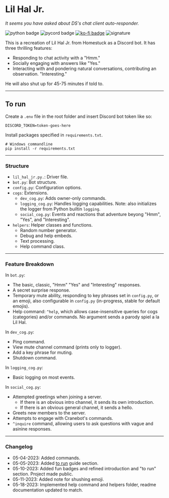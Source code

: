 # Lil Hal Jr.

*It seems you have asked about DS's chat client auto-responder.*

![python badge](https://img.shields.io/badge/python-3.11-fed142?logo=python&style=for-the-badge&labelColor=3776AB&logoColor=fff)
![pycord badge](https://img.shields.io/badge/pycord-2.4.1-d6d6d6?logo=discord&style=for-the-badge&labelColor=6c76e6&logoColor=d6d6d6)
[![ko-fi badge](https://img.shields.io/badge/support%20hal-FF5E5B?style=for-the-badge&logo=ko-fi&logoColor=fff)](https://ko-fi.com/wormboy3)
![signature](https://img.shields.io/badge/crane%20did%20this-926cd4?style=for-the-badge)


This is a recreation of Lil Hal Jr. from Homestuck as a Discord bot. It has three thrilling features:
- Responding to chat activity with a "Hmm."
- Socially engaging with answers like "Yes."
- Interacting with and pondering natural conversations, contributing an observation. "Interesting."

He will also shut up for 45-75 minutes if told to.


---
## To run

Create a `.env` file in the root folder and insert Discord bot token like so:

```
DISCORD_TOKEN=token-goes-here
```

Install packages specified in `requirements.txt`.

```commandline
# Windows commandline
pip install -r requirements.txt
```


---
### Structure

- `lil_hal_jr.py.`: Driver file.
- `bot.py`: Bot structure.
- `config.py`: Configuration options.
- `cogs`: Extensions.
  - `dev_cog.py`: Adds owner-only commands.
  - `logging_cog.py`: Handles logging capabilities. Note: also initializes the logger from Python builtin `logging`.
  - `social_cog.py`: Events and reactions that adventure beyong "Hmm", "Yes", and "Interesting".
- `helpers`: Helper classes and functions.
  - Random number generator.
  - Debug and help embeds.
  - Text processing.
  - Help command class.


---
### Feature Breakdown

In `bot.py`:
- The basic, classic, "Hmm" "Yes" and "Interesting" responses.
- A secret surprise response.
- Temporary mute ability, responding to key phrases set in `config.py`, or an emoji, also configurable in `config.py` (in-progress, stable for default emojis).
- Help command: `^help`, which allows case-insensitive queries for cogs (categories) and/or commands. No argument sends a parody spiel a la Lil Hal.

In `dev_cog.py`:
- Ping command.
- View mute channel command (prints only to logger).
- Add a key phrase for muting.
- Shutdown command.

In `logging_cog.py`:
- Basic logging on most events.

In `social_cog.py`:
- Attempted greetings when joining a server.
  - If there is an obvious intro channel, it sends its own introduction.
  - If there is an obvious general channel, it sends a hello.
- Greets new members to the server.
- Attempts to engage with Cranebot's commands.
- `^inquire` command, allowing users to ask questions with vague and asinine responses.


---
### Changelog

- 05-04-2023: Added commands.
- 05-05-2023: Added [to run](#to-run) guide section.
- 05-10-2023: Added fun badges and refined introduction and "to run" section. Project made public.
- 05-11-2023: Added note for shushing emoji.
- 05-18-2023: Implemented help command and helpers folder, readme documentation updated to match.

